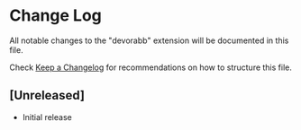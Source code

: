 # Change Log

All notable changes to the "devorabb" extension will be documented in this file.

Check [Keep a Changelog](http://keepachangelog.com/) for recommendations on how to structure this file.

## [Unreleased]

- Initial release

